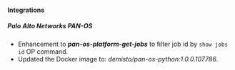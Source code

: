 
#### Integrations

##### Palo Alto Networks PAN-OS

- Enhancement to ***pan-os-platform-get-jobs*** to filter job id by `show jobs id` OP command.
- Updated the Docker image to: *demisto/pan-os-python:1.0.0.107786*.
